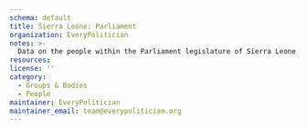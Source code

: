 ```yaml
---
schema: default
title: Sierra Leone: Parliament
organization: EveryPolitician
notes: >-
  Data on the people within the Parliament legislature of Sierra Leone.
resources:
license: ''
category:
  - Groups & Bodies
  - People
maintainer: EveryPolitician
maintainer_email: team@everypolitician.org
---
```

